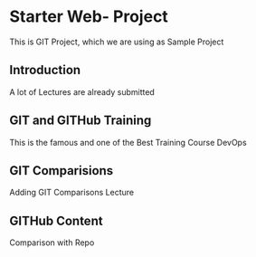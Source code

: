 # Starter Web- Project
This is GIT Project, which we are using as Sample Project

## Introduction
A lot of Lectures are already submitted

## GIT and GITHub Training
This is the famous and one of the Best Training Course DevOps

## GIT Comparisions
Adding GIT Comparisons Lecture

## GITHub Content
Comparison with Repo